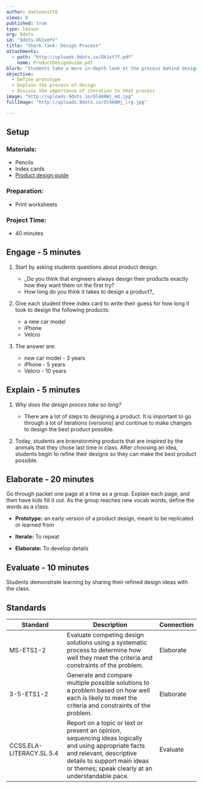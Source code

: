 ```yaml
---
author: danleavitt0
views: 0
published: true
type: lesson
org: 9dots
id: "9dots-Ok1vmfV"
title: "Shark Tank: Design Process"
attachments: 
  - path: "http://uploads.9dots.io/Ok1xt7f.pdf"
    name: ProductDesignGuide.pdf
blurb: "Students take a more in-depth look at the process behind designing a product. They will then apply that methodology to their own products. Students demonstrate learning by sharing their design ideas with the class."
objective: 
  - Define prototype
  - Explain the process of design
  - Discuss the importance of iteration to that process
image: "http://uploads.9dots.io/Ol4A8Wj_md.jpg"
fullImage: "http://uploads.9dots.io/Ol4A8Wj_lrg.jpg"

---
```


## Setup

### Materials:

- Pencils
- Index cards
- [Product design guide](http://uploads.9dots.io/Ok1xt7f.pdf)

### Preparation:

- Print worksheets

### Project Time:

- 40 minutes

## Engage - 5 minutes

1. Start by asking students questions about product design.
	- _Do you think that engineers always design their products exactly how they want them on the first try? 
    - How long do you think it takes to design a product?_

2. Give each student three index card to write their guess for how long it took to design the following products:
	- a new car model
    - iPhone
    - Velcro

3. The answer are:
	- new car model - 3 years
	- iPhone - 5 years
	- Velcro - 10 years

## Explain - 5 minutes

1. _Why does the design proces take so long?_
	- There are a lot of steps to designing a product. It is important to go through a lot of iterations (versions) and continue to make changes to design the best product possible.

2. Today, students are brainstorming products that are inspired by the animals that they chose last time in class.  After choosing an idea, students begin to refine their designs so they can make the best product possible.

## Elaborate - 20 minutes
Go through packet one page at a time as a group.  Explain each page, and then have kids fill it out. As the group reaches new vocab words, define the words as a class.

- **Prototype:**  an early version of a product design, meant to be replicated or learned from

- **Iterate:** To repeat

- **Elaborate:**  To develop details

## Evaluate - 10 minutes
Students demonstrate learning by sharing their refined design ideas with the class.

## Standards

Standard | Description | Connection
---------|-------------| -------
MS-ETS1-2 | Evaluate competing design solutions using a systematic process to determine how well they meet the criteria and constraints of the problem. | Elaborate
3-5-ETS1-2 | Generate and compare multiple possible solutions to a problem based on how well each is likely to meet the criteria and constraints of the problem. | Elaborate
CCSS.ELA-LITERACY.SL.5.4 | Report on a topic or text or present an opinion, sequencing ideas logically and using appropriate facts and relevant, descriptive details to support main ideas or themes; speak clearly at an understandable pace. | Evaluate
